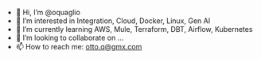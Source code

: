 - 👋 Hi, I’m @oquaglio
- 👀 I’m interested in Integration, Cloud, Docker, Linux, Gen AI
- 🌱 I’m currently learning AWS, Mule, Terraform, DBT, Airflow, Kubernetes
- 💞️ I’m looking to collaborate on ...
- 📫 How to reach me: otto.q@gmx.com

